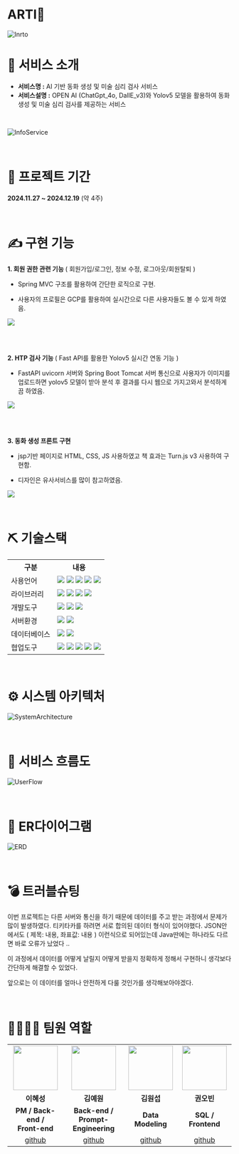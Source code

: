 # ARTI🎨 
![Inrto](https://github.com/user-attachments/assets/b92cca70-427c-40e6-9f88-13ecc1a46895)

# 👀 서비스 소개

* <b>서비스명 :</b> AI 기반 동화 생성 및 미술 심리 검사 서비스
* <b>서비스설명 :</b> OPEN AI (ChatGpt_4o, DallE_v3)와 Yolov5 모델을 활용하여 동화 생성 및 미술 심리 검사를 제공하는 서비스 
<br>

 ![InfoService](https://github.com/user-attachments/assets/34b86fd4-11c4-4f6d-8a13-b9521c53c00f)

<br>

# 📅 프로젝트 기간
<b>2024.11.27 ~ 2024.12.19</b> (약 4주)

<br>

# ✍ 구현 기능

<b>1. 회원 권한 관련 기능 </b> ( 회원가입/로그인, 정보 수정, 로그아웃/회원탈퇴 )

- Spring MVC 구조를 활용하여 간단한 로직으로 구현. 

- 사용자의 프로필은 GCP를 활용하여 실시간으로 다른 사용자들도 볼 수 있게 하였음.

<p>
<img src="https://github.com/user-attachments/assets/e9a77a5e-e6aa-47bd-b491-0d637e6455f1">
</p>


<br>

<br>

<b>2. HTP 검사 기능 </b> ( Fast API를 활용한 Yolov5 실시간 연동 기능 )

- FastAPI uvicorn 서버와 Spring Boot Tomcat 서버 통신으로 사용자가 이미지를 업로드하면 yolov5 모델이 받아
  분석 후 결과를 다시 웹으로 가지고와서 분석하게끔 하였음.

<p>
<img src="https://github.com/user-attachments/assets/919a2c0b-3093-426b-b6ee-3b92744f3238">
</p>


<br>

<br>


<b>3. 동화 생성 프론트 구현 </b>

- jsp기반 페이지로 HTML, CSS, JS 사용하였고 책 효과는 Turn.js v3 사용하여 구현함. 

- 디자인은 유사서비스를 많이 참고하였음.

<p>
<img src="https://github.com/user-attachments/assets/198daf32-8c76-4a04-bc04-f78666b4932a">
</p>

<br>


# ⛏ 기술스택
<table>
    <tr>
        <th>구분</th>
        <th>내용</th>
    </tr>
    <tr>
        <td>사용언어</td>
        <td>
            <img src="https://img.shields.io/badge/Java-007396?style=for-the-badge&logo=java&logoColor=white"/>
            <img src="https://img.shields.io/badge/HTML5-E34F26?style=for-the-badge&logo=HTML5&logoColor=white"/>
            <img src="https://img.shields.io/badge/CSS3-1572B6?style=for-the-badge&logo=CSS3&logoColor=white"/>
            <img src="https://img.shields.io/badge/JavaScript-F7DF1E?style=for-the-badge&logo=JavaScript&logoColor=white"/>
            <img src="https://img.shields.io/badge/python-3776AB?style=for-the-badge&logo=python&logoColor=white"/>
        </td>
    </tr>
    <tr>
        <td>라이브러리</td>
        <td>
            <img src="https://img.shields.io/badge/googlecloud-4285F4?style=for-the-badge&logo=googlecloud&logoColor=white"/>
            <img src="https://img.shields.io/badge/openai-412991?style=for-the-badge&logo=openai&logoColor=white"/>
            <img src="https://img.shields.io/badge/OAuth2.0-000000?style=for-the-badge&logo=OAuth2.0&logoColor=white"/>
            <img src="https://img.shields.io/badge/TossPayments-5865F2?style=for-the-badge&logo=TossPayments&logoColor=white"/>
        </td>
    </tr>
    <tr>
        <td>개발도구</td>
        <td>
            <img src="https://img.shields.io/badge/Eclipse-2C2255?style=for-the-badge&logo=Eclipse&logoColor=white"/>
            <img src="https://img.shields.io/badge/VSCode-007ACC?style=for-the-badge&logo=VisualStudioCode&logoColor=white"/>
            <img src="https://img.shields.io/badge/jupyter-F37626?style=for-the-badge&logo=jupyter&logoColor=white"/>
        </td>
    </tr>
    <tr>
        <td>서버환경</td>
        <td>
            <img src="https://img.shields.io/badge/Apache Tomcat-D22128?style=for-the-badge&logo=Apache Tomcat&logoColor=white"/>
            <img src="https://img.shields.io/badge/Uvicorn-007ACC?style=for-the-badge&logo=Uvicorn&logoColor=white"/>
        </td>
    </tr>
    <tr>
        <td>데이터베이스</td>
        <td>
            <img src="https://img.shields.io/badge/mysql-4479A1?style=for-the-badge&logo=mysql&logoColor=white"/>
            <img src="https://img.shields.io/badge/googlecloudstorage-4285F4?style=for-the-badge&logo=googlecloudstorage&logoColor=white"/>
        </td>
    </tr>
    <tr>
        <td>협업도구</td>
        <td>
            <img src="https://img.shields.io/badge/Git-F05032?style=for-the-badge&logo=Git&logoColor=white"/>
            <img src="https://img.shields.io/badge/GitHub-181717?style=for-the-badge&logo=GitHub&logoColor=white"/> 
            <img src="https://img.shields.io/badge/googledrive-4285F4?style=for-the-badge&logo=googledrive&logoColor=white"/>
            <img src="https://img.shields.io/badge/discord-5865F2?style=for-the-badge&logo=discord&logoColor=white"/>
            <img src="https://img.shields.io/badge/notion-000000?style=for-the-badge&logo=notion&logoColor=white"/>
        </td>
    </tr>
</table>


<br>


# ⚙ 시스템 아키텍처
![SystemArchitecture](https://github.com/user-attachments/assets/1b540465-0ada-4d25-b425-baca6bad0d58)

<br>

# 📌 서비스 흐름도
![UserFlow](https://github.com/user-attachments/assets/d3348034-7e7b-4e6b-9d1f-eea6ee762a1c)

<br>

# 📌 ER다이어그램
![ERD](https://github.com/user-attachments/assets/512b03c0-361b-43e8-b09d-f672c78eae33)

<br>

# 💣 트러블슈팅

이번 프로젝트는 다른 서버와 통신을 하기 때문에 데이터를 주고 받는 과정에서 문제가 많이 발생하였다. 
티키타카를 하려면 서로 합의된 데이터 형식이 있어야했다. JSON안에서도 ( 제목: 내용, 좌표값: 내용 )
이런식으로 되어있는데 Java딴에는 하나라도 다르면 바로 오류가 났었다 ..

이 과정에서 데이터를 어떻게 날릴지 어떻게 받을지 정확하게 정해서 구현하니 생각보다 간단하게 해결할 수 있었다.

앞으로는 이 데이터를 얼마나 안전하게 다룰 것인가를 생각해보아야겠다.


<br>


# 👨‍👩‍👦‍👦 팀원 역할
<table>
  <tr>
    <td align="center"><img src="https://item.kakaocdn.net/do/fd49574de6581aa2a91d82ff6adb6c0115b3f4e3c2033bfd702a321ec6eda72c" width="100" height="100"/></td>
    <td align="center"><img src="https://mb.ntdtv.kr/assets/uploads/2019/01/Screen-Shot-2019-01-08-at-4.31.55-PM-e1546932545978.png" width="100" height="100"/></td>
    <td align="center"><img src="https://mblogthumb-phinf.pstatic.net/20160127_177/krazymouse_1453865104404DjQIi_PNG/%C4%AB%C4%AB%BF%C0%C7%C1%B7%BB%C1%EE_%B6%F3%C0%CC%BE%F0.png?type=w2" width="100" height="100"/></td>
    <td align="center"><img src="https://i.pinimg.com/236x/ed/bb/53/edbb53d4f6dd710431c1140551404af9.jpg" width="100" height="100"/></td>
  </tr>
  <tr>
    <td align="center"><strong>이혜성</strong></td>
    <td align="center"><strong>김예원</strong></td>
    <td align="center"><strong>김원섭</strong></td>
    <td align="center"><strong>권오빈</strong></td>
  </tr>
  <tr>
    <td align="center"><b>PM / Back-end /
                        <br>Front-end</b></td>
    <td align="center"><b>Back-end /
                        <br>Prompt-Engineering</b></td>
    <td align="center"><b>Data Modeling</b></td>
    <td align="center"><b>SQL / Frontend</b></td>
  </tr>
  <tr>
    <td align="center"><a href="https://github.com/user-attachments/assets/f9af1c97-db84-4cee-93e7-7a4ff0f818af" target='_blank'>github</a></td>
    <td align="center"><a href="https://github.com/happycat139" target='_blank'>github</a></td>
    <td align="center"><a href="https://github.com/K-wonsub1871" target='_blank'>github</a></td>
    <td align="center"><a href="https://github.com/fivebin" target='_blank'>github</a></td>
  </tr>
</table>
